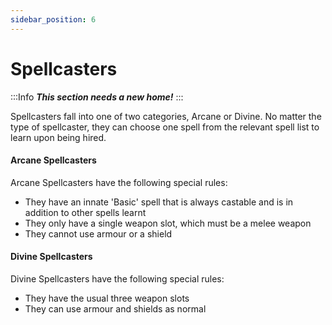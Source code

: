 ```yaml
---
sidebar_position: 6
---
```

# Spellcasters

:::Info
***This section needs a new home!***
:::

Spellcasters fall into one of two categories, Arcane or Divine. No matter the type of spellcaster, they can choose one spell from the relevant spell list to learn upon being hired.
#### Arcane Spellcasters

Arcane Spellcasters have the following special rules:
* They have an innate 'Basic' spell that is always castable and is in addition to other spells learnt
* They only have a single weapon slot, which must be a melee weapon
* They cannot use armour or a shield

#### Divine Spellcasters

Divine Spellcasters have the following special rules:
* They have the usual three weapon slots
* They can use armour and shields as normal